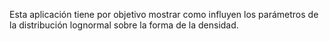 Esta aplicación tiene por objetivo mostrar como influyen los parámetros de la distribución lognormal sobre la forma de la densidad.

